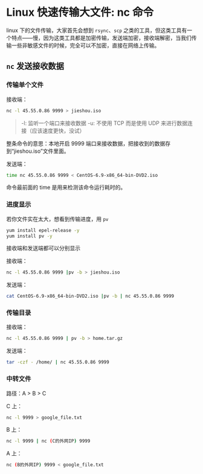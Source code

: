 # Linux 快速传输大文件: nc 命令

linux 下的文件传输，大家首先会想到 `rsync`、`scp` 之类的工具，但这类工具有一个特点——慢，因为这类工具都是加密传输，发送端加密，接收端解密，当我们传输一些非敏感文件的时候，完全可以不加密，直接在网络上传输。

## `nc` 发送接收数据

### 传输单个文件

接收端：

```bash
nc -l 45.55.0.86 9999 > jieshou.iso
```

> -l: 监听一个端口来接收数据
> -u: 不使用 TCP 而是使用 UDP 来进行数据连接（应该速度更快，没试）

整条命令的意思：本地开启 9999 端口来接收数据，把接收到的数据存到“jieshou.iso”文件里面。

发送端：

```bash
time nc 45.55.0.86 9999 < CentOS-6.9-x86_64-bin-DVD2.iso
```

命令最前面的 time 是用来检测该命令运行耗时的。

### 进度显示

若你文件实在太大，想看到传输进度，用 `pv`

```bash
yum install epel-release -y
yum install pv -y
```

接收端和发送端都可以分别显示

接收端：

```bash
nc -l 45.55.0.86 9999 |pv -b > jieshou.iso
```

发送端：

```bash
cat CentOS-6.9-x86_64-bin-DVD2.iso |pv -b | nc 45.55.0.86 9999
```

### 传输目录

接收端：

```bash
nc -l 45.55.0.86 9999 | pv -b > home.tar.gz
```

发送端：

```bash
tar -czf - /home/ | nc 45.55.0.86 9999
```

### 中转文件

路径：A > B > C

C 上：

```bash
nc -l 9999 > google_file.txt
```

B 上：

```bash
nc -l 9999 | nc (C的外网IP) 9999
```

A 上：

```bash
nc (B的外网IP) 9999 < google_file.txt
```
